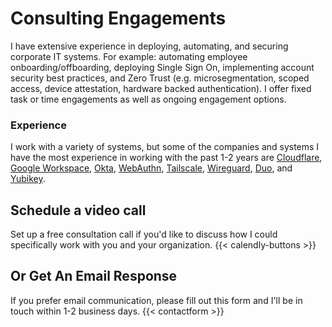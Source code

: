 # Consulting Engagements #
I have extensive experience in deploying, automating, and securing corporate IT systems. For example: automating employee onboarding/offboarding, deploying Single Sign On, implementing account security best practices, and Zero Trust (e.g. microsegmentation, scoped access, device attestation, hardware backed authentication). I offer fixed task or time engagements as well as ongoing engagement options.

### Experience ###
I work with a variety of systems, but some of the companies and systems I have the most experience in working with the past 1-2 years are [Cloudflare](https://cloudflare.com), [Google Workspace](https://workspace.google.com/), [Okta](https://www.okta.com), [WebAuthn](https://webauthn.guide/), [Tailscale](https://tailscale.com/), [Wireguard](https://www.wireguard.com/), [Duo](https://duo.com/), and [Yubikey](https://www.yubico.com/).


## Schedule a video call ##
Set up a free consultation call if you'd like to discuss how I could specifically work with you and your organization.
{{< calendly-buttons >}}

## Or Get An Email Response ##
If you prefer email communication, please fill out this form and I'll be in touch within 1-2 business days.
{{< contactform >}}